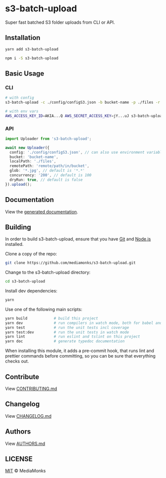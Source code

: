 # s3-batch-upload

Super fast batched S3 folder uploads from CLI or API.

## Installation

```sh
yarn add s3-batch-upload
```

```sh
npm i -S s3-batch-upload
```


## Basic Usage

### CLI

```sh
# with config
s3-batch-upload -c ./config/configS3.json -b bucket-name -p ./files -r remote/path/in/bucket

# with env vars
AWS_ACCESS_KEY_ID=AKIA...Q AWS_SECRET_ACCESS_KEY=jY...uJ s3-batch-upload -b bucket-name -p ./files -r remote/path/in/bucket -g "*.jpg -C 200 -d"
```

### API
```ts
import Uploader from 's3-batch-upload';

await new Uploader({
  config: './config/configS3.json', // can also use environment variables
  bucket: 'bucket-name',
  localPath: './files',
  remotePath: 'remote/path/in/bucket',
  glob: '*.jpg', // default is '*.*'
  concurrency: '200', // default is 100
  dryRun: true, // default is false
}).upload();
```


## Documentation

View the [generated documentation](http://mediamonks.github.io/s3-batch-upload/).


## Building

In order to build s3-batch-upload, ensure that you have [Git](http://git-scm.com/downloads)
and [Node.js](http://nodejs.org/) installed.

Clone a copy of the repo:
```sh
git clone https://github.com/mediamonks/s3-batch-upload.git
```

Change to the s3-batch-upload directory:
```sh
cd s3-batch-upload
```

Install dev dependencies:
```sh
yarn
```

Use one of the following main scripts:
```sh
yarn build            # build this project
yarn dev              # run compilers in watch mode, both for babel and typescript
yarn test             # run the unit tests incl coverage
yarn test:dev         # run the unit tests in watch mode
yarn lint             # run eslint and tslint on this project
yarn doc              # generate typedoc documentation
```

When installing this module, it adds a pre-commit hook, that runs lint and prettier commands
before committing, so you can be sure that everything checks out.


## Contribute

View [CONTRIBUTING.md](./CONTRIBUTING.md)


## Changelog

View [CHANGELOG.md](./CHANGELOG.md)


## Authors

View [AUTHORS.md](./AUTHORS.md)


## LICENSE

[MIT](./LICENSE) © MediaMonks


